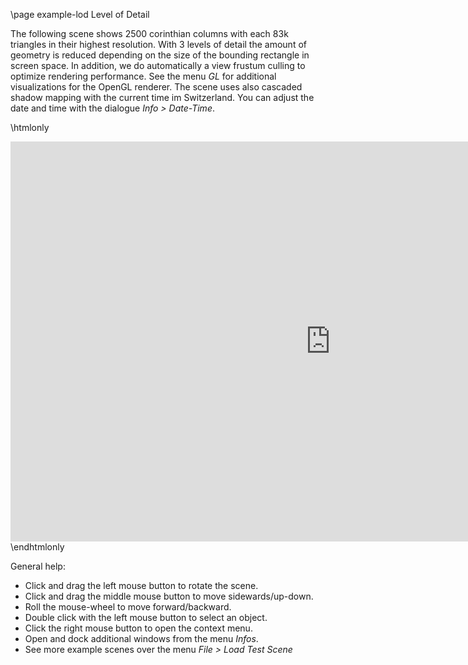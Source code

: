 \page example-lod Level of Detail

The following scene shows 2500 corinthian columns with each 83k triangles in their highest resolution. 
With 3 levels of detail the amount of geometry is reduced depending on the size of the bounding rectangle in screen space. 
In addition, we do automatically a view frustum culling to optimize rendering performance.
See the menu *GL* for additional visualizations for the OpenGL renderer.
The scene uses also cascaded shadow mapping with the current time im Switzerland. 
You can adjust the date and time with the dialogue *Info > Date-Time*.

\htmlonly
<iframe src="https://pallas.ti.bfh.ch/slproject?scene=90" width="1024" height="640" frameBorder="0"></iframe>
\endhtmlonly

General help:
<ul>
  <li>Click and drag the left mouse button to rotate the scene.</li>
  <li>Click and drag the middle mouse button to move sidewards/up-down.</li>
  <li>Roll the mouse-wheel to move forward/backward.</li>
  <li>Double click with the left mouse button to select an object.</li>
  <li>Click the right mouse button to open the context menu.</li>
  <li>Open and dock additional windows from the menu <em>Infos</em>.</li>
  <li>See more example scenes over the menu <em>File > Load Test Scene</em></li>
</ul>